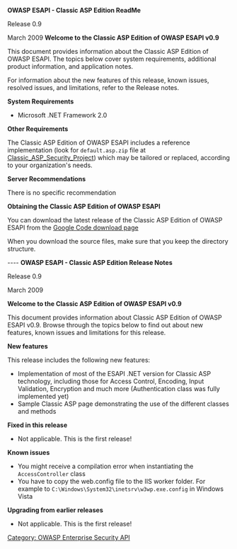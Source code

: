 **OWASP ESAPI - Classic ASP Edition ReadMe**

Release 0.9

March 2009
**Welcome to the Classic ASP Edition of OWASP ESAPI v0.9**

This document provides information about the Classic ASP Edition of
OWASP ESAPI. The topics below cover system requirements, additional
product information, and application notes.

For information about the new features of this release, known issues,
resolved issues, and limitations, refer to the Release notes.


**System Requirements**

  - Microsoft .NET Framework 2.0


**Other Requirements**

The Classic ASP Edition of OWASP ESAPI includes a reference
implementation (look for `default.asp.zip` file at
[Classic_ASP_Security_Project](Classic_ASP_Security_Project "wikilink"))
which may be tailored or replaced, according to your organization's
needs.


**Server Recommendations**

There is no specific recommendation


**Obtaining the Classic ASP Edition of OWASP ESAPI**

You can download the latest release of the Classic ASP Edition of OWASP
ESAPI from the [Google Code download
page](http://code.google.com/p/owasp-esapi-classicasp/)

When you download the source files, make sure that you keep the
directory structure.


\---- **OWASP ESAPI - Classic ASP Edition Release Notes**

Release 0.9

March 2009


**Welcome to the Classic ASP Edition of OWASP ESAPI v0.9**

This document provides information about Classic ASP Edition of OWASP
ESAPI v0.9. Browse through the topics below to find out about new
features, known issues and limitations for this release.


**New features**

This release includes the following new features:

  - Implementation of most of the ESAPI .NET version for Classic ASP
    technology, including those for Access Control, Encoding, Input
    Validation, Encryption and much more (Authentication class was fully
    implemented yet)
  - Sample Classic ASP page demonstrating the use of the different
    classes and methods


**Fixed in this release**

  - Not applicable. This is the first release\!


**Known issues**

  - You might receive a compilation error when instantiating the
    `AccessController` class
  - You have to copy the web.config file to the IIS worker folder. For
    example to `C:\Windows\System32\inetsrv\w3wp.exe.config` in Windows
    Vista


**Upgrading from earlier releases**

  - Not applicable. This is the first release\!



[Category: OWASP Enterprise Security
API](Category:_OWASP_Enterprise_Security_API "wikilink")